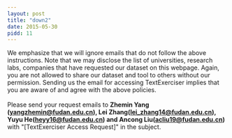 ```yaml
---
layout: post
title: "down2"
date: 2015-05-30
pidd: 11
---
```

We emphasize that we will ignore emails that do not follow the above instructions. Note that we may disclose the list of universities, research labs, companies that have requested our dataset on this webpage. Again, you are not allowed to share our dataset and tool to others without our permission. Sending us the email for accessing TextExerciser implies that you are aware of and agree with the above policies.<br><br>
Please send your request emails to **Zhemin Yang (yangzhemin@fudan.edu.cn), Lei Zhang(lei_zhang14@fudan.edu.cn), Yuyu He(heyy16@fudan.edu.cn) and Ancong Liu(acliu19@fudan.edu.cn)** with "[TextExerciser Access Request]" in the subject.